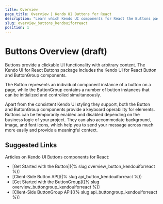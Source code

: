 ```yaml
---
title: Overview
page_title: Overview | Kendo UI Buttons for React
description: "Learn which Kendo UI components for React the Buttons package delivers."
slug: overview_buttons_kendouiforreact
position: 1
---
```


# Buttons Overview (draft)

Buttons provide a clickable UI functionality with arbitrary content. The Kendo UI for React Buttons package includes the Kendo UI for React Button and ButtonGroup components.

The Button represents an individual component instance of a button on a page, while the ButtonGroup contains a number of button instances that can be initialized and controlled simultaneously.  

Apart from the consistent Kendo UI styling they support, both the Button and ButtonGroup components provide a keyboard operability for elements. Buttons can be temporarily enabled and disabled depending on the business logic of your project. They can also accommodate background, image, and font icons, which help you to send your message across much more easily and provide a meaningful context.

## Suggested Links

Articles on Kendo UI Buttons components for React:

* [Get Started with the Button]({% slug overview_button_kendouiforreact %})
* [Client-Side Button API]({% slug api_button_kendouiforreact %})
* [Get Started with the ButtonGroup]({% slug overview_buttongroup_kendouiforreact %})
* [Client-Side ButtonGroup API]({% slug api_buttongroup_kendouiforreact %})
